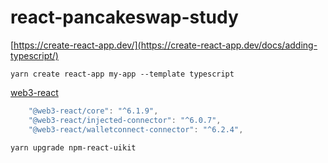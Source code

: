 # react-pancakeswap-study

[https://create-react-app.dev/](https://create-react-app.dev/docs/adding-typescript/)

`yarn create react-app my-app --template typescript`

[web3-react](https://github.com/NoahZinsmeister/web3-react)

```js
    "@web3-react/core": "^6.1.9",
    "@web3-react/injected-connector": "^6.0.7",
    "@web3-react/walletconnect-connector": "^6.2.4",
```

`yarn upgrade npm-react-uikit`
